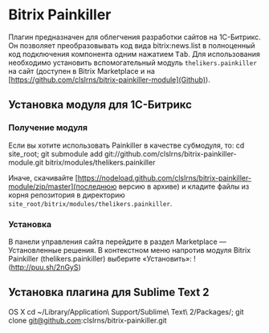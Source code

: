 Bitrix Painkiller
=================

Плагин предназначен для облегчения разработки сайтов на 1С-Битрикс. Он позволяет преобразовывать код вида bitrix:news.list в полноценный код подключения компонента одним нажатием <kbd>Tab</kbd>. Для использования необходимо установить вспомогательный модуль `thelikers.painkiller` на сайт (доступен в Bitrix Marketplace и на [https://github.com/clslrns/bitrix-painkiller-module](Github)).

Установка модуля для 1С-Битрикс
-------------------------------
### Получение модуля ###
Если вы хотите использовать Painkiller в качестве субмодуля, то:
    cd site_root;
    git submodule add git://github.com/clslrns/bitrix-painkiller-module.git bitrix/modules/thelikers.painkiller

Иначе, скачивайте [https://nodeload.github.com/clslrns/bitrix-painkiller-module/zip/master](последнюю версию в архиве) и кладите файлы из корня репозитория в директорию `site_root/bitrix/modules/thelikers.painkiller`.

### Установка ###
В панели управления сайта перейдите в раздел Marketplace — Установленные решения. В контекстном меню напротив модуля Bitrix Painkiller (thelikers.painkiller) выберите «Установить»:
!(http://puu.sh/2nGyS)

Установка плагина для Sublime Text 2
------------------------------------
OS X
    cd ~/Library/Application\ Support/Sublime\ Text\ 2/Packages/;
    git clone git@github.com:clslrns/bitrix-painkiller.git
